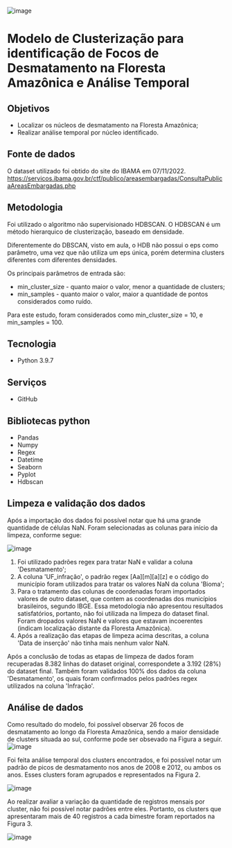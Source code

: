 ![image](https://user-images.githubusercontent.com/101889306/203840956-42429811-c974-4f1c-a75e-3baffc4ec628.png)

#                  Modelo de Clusterização para identificação de Focos de Desmatamento na Floresta Amazônica e Análise Temporal
## Objetivos
- Localizar os núcleos de desmatamento na Floresta Amazônica;
- Realizar análise temporal por núcleo identificado.

## Fonte de dados
O dataset utilizado foi obtido do site do IBAMA em 07/11/2022.
https://servicos.ibama.gov.br/ctf/publico/areasembargadas/ConsultaPublicaAreasEmbargadas.php

## Metodologia
Foi utilizado o algoritmo não supervisionado HDBSCAN.
O HDBSCAN é um método hierarquico de clusterização, baseado em densidade. 

Diferentemente do DBSCAN, visto em aula, o HDB não possui o eps como parâmetro, uma vez que não utiliza um eps única, porém determina clusters diferentes com diferentes densidades.

Os principais parâmetros de entrada são:
- min_cluster_size - quanto maior o valor, menor a quantidade de clusters;
- min_samples - quanto maior o valor, maior a quantidade de pontos considerados como ruído.

Para este estudo, foram considerados como min_cluster_size = 10, e min_samples = 100.

## Tecnologia
- Python 3.9.7

## Serviços
- GitHub

## Bibliotecas python
- Pandas
- Numpy
- Regex
- Datetime
- Seaborn
- Pyplot
- Hdbscan

## Limpeza e validação dos dados
Após a importação dos dados foi possível notar que há uma grande quantidade de células NaN. Foram selecionadas as colunas para início da limpeza, conforme segue:

![image](https://user-images.githubusercontent.com/101889306/203857754-4e9a4284-68af-40fc-ae7a-a838ba9c41be.png)

1) Foi utilizado padrões regex para tratar NaN e validar a coluna 'Desmatamento';
2) A coluna 'UF_infração', o padrão regex [Aa][m][a][z] e o código do município foram utilizados para tratar os valores NaN da coluna 'Bioma';
3) Para o tratamento das colunas de coordenadas foram importados valores de outro dataset, que contem as coordenadas dos municípios brasileiros, segundo IBGE. Essa metodologia não apresentou resultados satisfatórios, portanto, não foi utilizada na limpeza do dataset final. Foram dropados valores NaN e valores que estavam incoerentes (indicam localização distante da Floresta Amazônica).
4) Após a realização das etapas de limpeza acima descritas, a coluna 'Data de inserção' não tinha mais nenhum valor NaN.

Após a conclusão de todas as etapas de limpeza de dados foram recuperadas 8.382 linhas do dataset original, correspondete a 3.192 (28%) do dataset final. Também foram validados 100% dos dados da coluna 'Desmatamento', os quais foram confirmados pelos padrões regex utilizados na coluna 'Infração'.

## Análise de dados

Como resultado do modelo, foi possível observar 26 focos de desmatamento ao longo da Floresta Amazônica, sendo a maior densidade de clusters situada ao sul, conforme pode ser obsevado na Figura a seguir.
![image](https://user-images.githubusercontent.com/101889306/203857799-84bb4a25-4f8c-46a4-bb26-e9678132903b.png)

Foi feita análise temporal dos clusters encontrados, e foi possível notar um padrão de picos de desmatamento nos anos de 2008 e 2012, ou ambos os anos. Esses clusters foram agrupados e representados na Figura 2.

![image](https://user-images.githubusercontent.com/101889306/203858441-8d0d60d1-22a2-4cbc-a713-b99ab5f996a4.png)

Ao realizar avaliar a variação da quantidade de registros mensais por cluster, não foi possível notar padrões entre eles. Portanto, os clusters que apresentaram mais de 40 registros a cada bimestre foram reportados na Figura 3.

![image](https://user-images.githubusercontent.com/101889306/203869285-b183df24-ebc6-45c1-b94a-91608a31f0fc.png)
